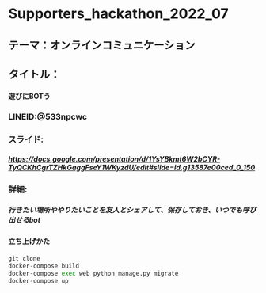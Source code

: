# Supporters_hackathon_2022_07

## テーマ：オンラインコミュニケーション
## タイトル：
#### 遊びにBOTう
### LINEID:@533npcwc
### スライド:
##### https://docs.google.com/presentation/d/1YsYBkmt6W2bCYR-TyQCKhCgrTZHkGaggFseY1WKyzdU/edit#slide=id.g13587e00ced_0_150

### 詳細:
##### 行きたい場所ややりたいことを友人とシェアして、保存しておき、いつでも呼び出せるbot



#### 立ち上げかた
```python:qiita.py
git clone 
docker-compose build
docker-compose exec web python manage.py migrate
docker-compose up
```
